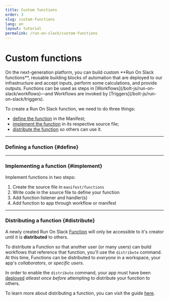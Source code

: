 ```yaml
---
title: Custom functions
order: 3
slug: custom-functions
lang: en
layout: tutorial
permalink: /run-on-slack/custom-functions
---
```

# Custom functions

<div class="section-content">
On the next-generation platform, you can build custom **Run On Slack functions**, reusable building blocks of automation that are deployed to our infrastructure and accept inputs, perform some calculations, and provide outputs. Functions can be used as steps in [Workflows](/bolt-js/run-on-slack/workflows)&mdash;and Workflows are invoked by [Triggers](/bolt-js/run-on-slack/triggers).

To create a Run On Slack function, we need to do three things: 
- [define the function](#define) in the Manifest;
- [implement the function](#implement) in its respective source file;
- [distribute the function](#distribute) so others can use it.
</div>

---

### Defining a function {#define}


---

### Implementing a function {#implement}

Implement functions in two steps:

1. Create the source file in `manifest/functions`
2. Write code in the source file to define your function
3. Add function listener and handler(s)
4. Add function to app through workflow or manifest

---

### Distributing a function {#distribute}

A newly created Run On Slack [Function](https://api.slack.com/future/functions) will only be accessible to it's creator until it is **distributed** to others.

To distribute a Function so that another user (or many users) can build workflows that reference that function, you'll use the `distribute` command. At this time, Functions can be distributed to _everyone_ in a workspace, your app's _collaborators_, or _specific users_. 

In order to enable the `distribute` command, your app must have been [deployed](https://api.slack.com/future/deploy) _atleast once before_ attempting to distribute your function to others.

To learn more about distributing a function, you can visit the guide [here](https://api.slack.com/future/functions/custom#distribute).